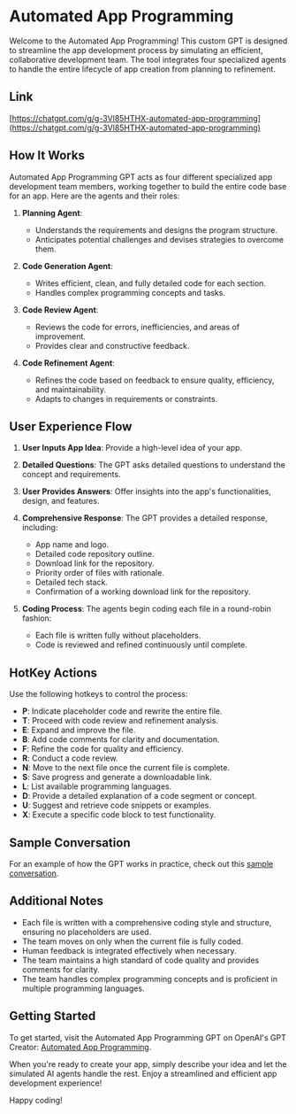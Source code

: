 # Automated App Programming

Welcome to the Automated App Programming! This custom GPT is designed to streamline the app development process by simulating an efficient, collaborative development team. The tool integrates four specialized agents to handle the entire lifecycle of app creation from planning to refinement.

## Link
[https://chatgpt.com/g/g-3Vl85HTHX-automated-app-programming](https://chatgpt.com/g/g-3Vl85HTHX-automated-app-programming)

## How It Works

Automated App Programming GPT acts as four different specialized app development team members, working together to build the entire code base for an app. Here are the agents and their roles:

1. **Planning Agent**: 
   - Understands the requirements and designs the program structure.
   - Anticipates potential challenges and devises strategies to overcome them.

2. **Code Generation Agent**:
   - Writes efficient, clean, and fully detailed code for each section.
   - Handles complex programming concepts and tasks.

3. **Code Review Agent**:
   - Reviews the code for errors, inefficiencies, and areas of improvement.
   - Provides clear and constructive feedback.

4. **Code Refinement Agent**:
   - Refines the code based on feedback to ensure quality, efficiency, and maintainability.
   - Adapts to changes in requirements or constraints.

## User Experience Flow

1. **User Inputs App Idea**: Provide a high-level idea of your app.
2. **Detailed Questions**: The GPT asks detailed questions to understand the concept and requirements.
3. **User Provides Answers**: Offer insights into the app's functionalities, design, and features.
4. **Comprehensive Response**: The GPT provides a detailed response, including:
    - App name and logo.
    - Detailed code repository outline.
    - Download link for the repository.
    - Priority order of files with rationale.
    - Detailed tech stack.
    - Confirmation of a working download link for the repository.

5. **Coding Process**: The agents begin coding each file in a round-robin fashion:
    - Each file is written fully without placeholders.
    - Code is reviewed and refined continuously until complete.

## HotKey Actions

Use the following hotkeys to control the process:

- **P**: Indicate placeholder code and rewrite the entire file.
- **T**: Proceed with code review and refinement analysis.
- **E**: Expand and improve the file.
- **B**: Add code comments for clarity and documentation.
- **F**: Refine the code for quality and efficiency.
- **R**: Conduct a code review.
- **N**: Move to the next file once the current file is complete.
- **S**: Save progress and generate a downloadable link.
- **L**: List available programming languages.
- **D**: Provide a detailed explanation of a code segment or concept.
- **U**: Suggest and retrieve code snippets or examples.
- **X**: Execute a specific code block to test functionality.

## Sample Conversation

For an example of how the GPT works in practice, check out this [sample conversation](http://tinyurl.com/4fp9rtx4).

## Additional Notes

- Each file is written with a comprehensive coding style and structure, ensuring no placeholders are used.
- The team moves on only when the current file is fully coded.
- Human feedback is integrated effectively when necessary.
- The team maintains a high standard of code quality and provides comments for clarity.
- The team handles complex programming concepts and is proficient in multiple programming languages.

## Getting Started

To get started, visit the Automated App Programming GPT on OpenAI's GPT Creator: [Automated App Programming](https://chatgpt.com/g/g-3Vl85HTHX-automated-app-programming).

When you're ready to create your app, simply describe your idea and let the simulated AI agents handle the rest. Enjoy a streamlined and efficient app development experience!


Happy coding!
